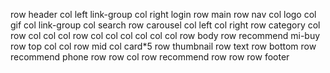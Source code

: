 row header
    col left link-group
    col right login
row main
    row nav
        col logo
        col gif
        col link-group
        col search
    row carousel
        col left
        col right
    row category
        col
            row
                col
                col
                col
            row
                col
                col
                col
        col
        col
        col
row body
    row recommend mi-buy
        row top 
            col
            col
        row mid
            col card*5
                row thumbnail
                row text
        row bottom
    row recommend phone
        row
        row
            col
    row recommend 
    row
    row
row footer